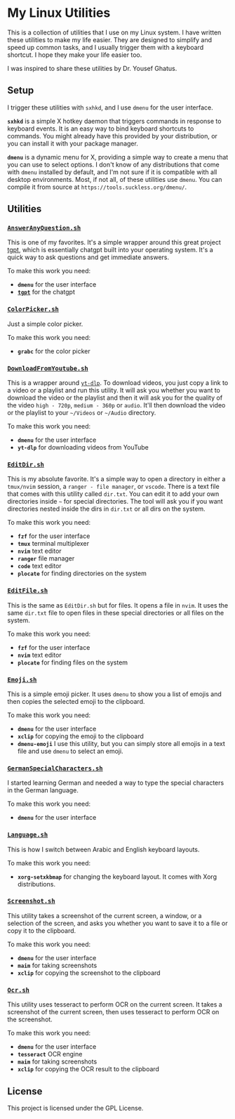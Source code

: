 # My Linux Utilities

This is a collection of utilities that I use on my Linux system. I have written these utilities to make my life easier. They are designed to simplify and speed up common tasks, and I usually trigger them with a keyboard shortcut. I hope they make your life easier too.

I was inspired to share these utilities by Dr. Yousef Ghatus.

## Setup

I trigger these utilities with `sxhkd`, and I use `dmenu` for the user interface.  

**`sxhkd`** is a simple X hotkey daemon that triggers commands in response to keyboard events. It is an easy way to bind keyboard shortcuts to commands. You might already have this provided by your distribution, or you can install it with your package manager.

**`dmenu`** is a dynamic menu for X, providing a simple way to create a menu that you can use to select options. I don't know of any distributions that come with `dmenu` installed by default, and I'm not sure if it is compatible with all desktop environments. Most, if not all, of these utilities use `dmenu`. You can compile it from source at `https://tools.suckless.org/dmenu/`.

## Utilities

### [`AnswerAnyQuestion.sh`](./AnswerAnyQuestion.sh)
This is one of my favorites. It's a simple wrapper around this great project [tgpt](https://github.com/aandrew-me/tgpt), which is essentially chatgpt built into your operating system. It's a quick way to ask questions and get immediate answers. 

To make this work you need:
- **`dmenu`** for the user interface
- [**`tgpt`**](https://github.com/aandrew-me/tgpt) for the chatgpt

### [`ColorPicker.sh`](./ColorPicker.sh)
Just a simple color picker.

To make this work you need:
- **`grabc`** for the color picker

### [`DownloadFromYoutube.sh`](./DownloadFromYoutube.sh)
This is a wrapper around [`yt-dlp`](https://github.com/yt-dlp/yt-dlp). To download videos, you just copy a link to a video or a playlist and run this utility. It will ask you whether you want to download the video or the playlist and then it will ask you for the quality of the video `high - 720p`, `medium - 360p` or `audio`. It'll then download the video or the playlist to your `~/Videos` or `~/Audio` directory.

To make this work you need:
- **`dmenu`** for the user interface
- **`yt-dlp`** for downloading videos from YouTube

### [`EditDir.sh`](./EditDir.sh)
This is my absolute favorite. It's a simple way to open a directory in either a `tmux/nvim` session, a `ranger - file manager`, or `vscode`. There is a text file that comes with this utility called `dir.txt`. You can edit it to add your own directories inside `~` for special directories. The tool will ask you if you want directories nested inside the dirs in `dir.txt` or all dirs on the system.

To make this work you need:
- **`fzf`** for the user interface
- **`tmux`** terminal multiplexer
- **`nvim`** text editor
- **`ranger`** file manager
- **`code`** text editor
- **`plocate`** for finding directories on the system

### [`EditFile.sh`](./EditFile.sh)

This is the same as `EditDir.sh` but for files. It opens a file in `nvim`. It uses the same `dir.txt` file to open files in these special directories or all files on the system.

To make this work you need:
- **`fzf`** for the user interface
- **`nvim`** text editor
- **`plocate`** for finding files on the system 

### [`Emoji.sh`](./Emoji.sh)

This is a simple emoji picker. It uses `dmenu` to show you a list of emojis and then copies the selected emoji to the clipboard.

To make this work you need:
- **`dmenu`** for the user interface
- **`xclip`** for copying the emoji to the clipboard
- **`dmenu-emoji`** I use this utility, but you can simply store all emojis in a text file and use `dmenu` to select an emoji.

### [`GermanSpecialCharacters.sh`](./GermanSpecialCharacters.sh)

I started learning German and needed a way to type the special characters in the German language. 

To make this work you need:
- **`dmenu`** for the user interface

### [`Language.sh`](./Language.sh)

This is how I switch between Arabic and English keyboard layouts. 

To make this work you need:
- **`xorg-setxkbmap`** for changing the keyboard layout. It comes with Xorg distributions. 

### [`Screenshot.sh`](./Screenshot.sh)

This utility takes a screenshot of the current screen, a window, or a selection of the screen, and asks you whether you want to save it to a file or copy it to the clipboard.

To make this work you need:
- **`dmenu`** for the user interface
- **`maim`** for taking screenshots
- **`xclip`** for copying the screenshot to the clipboard

### [`Ocr.sh`](./Ocr.sh)

This utility uses tesseract to perform OCR on the current screen. It takes a screenshot of the current screen, then uses tesseract to perform OCR on the screenshot. 

To make this work you need:
- **`dmenu`** for the user interface
- **`tesseract`** OCR engine
- **`maim`** for taking screenshots
- **`xclip`** for copying the OCR result to the clipboard

## License
This project is licensed under the GPL License. 